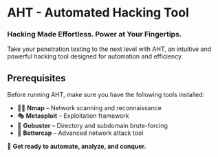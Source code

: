 # AHT - Automated Hacking Tool  
### **Hacking Made Effortless. Power at Your Fingertips.**  

Take your penetration testing to the next level with AHT, an intuitive and powerful hacking tool designed for automation and efficiency.  

## **Prerequisites**  
Before running AHT, make sure you have the following tools installed:  
- 🕵️‍♂️ **Nmap** – Network scanning and reconnaissance  
- 🎭 **Metasploit** – Exploitation framework  
- 📂 **Gobuster** – Directory and subdomain brute-forcing  
- 📡 **Bettercap** – Advanced network attack tool  

🚀 **Get ready to automate, analyze, and conquer.**  
